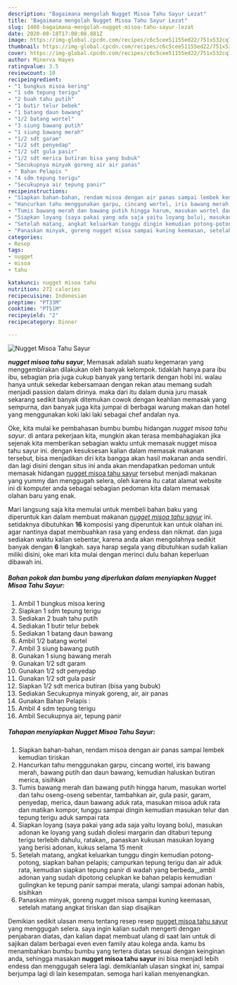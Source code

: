 ```yaml
---
description: "Bagaimana mengolah Nugget Misoa Tahu Sayur Lezat"
title: "Bagaimana mengolah Nugget Misoa Tahu Sayur Lezat"
slug: 1408-bagaimana-mengolah-nugget-misoa-tahu-sayur-lezat
date: 2020-08-18T17:08:08.881Z
image: https://img-global.cpcdn.com/recipes/c6c5cee51155ed22/751x532cq70/nugget-misoa-tahu-sayur-foto-resep-utama.jpg
thumbnail: https://img-global.cpcdn.com/recipes/c6c5cee51155ed22/751x532cq70/nugget-misoa-tahu-sayur-foto-resep-utama.jpg
cover: https://img-global.cpcdn.com/recipes/c6c5cee51155ed22/751x532cq70/nugget-misoa-tahu-sayur-foto-resep-utama.jpg
author: Minerva Hayes
ratingvalue: 3.5
reviewcount: 10
recipeingredient:
- "1 bungkus misoa kering"
- "1 sdm tepung terigu"
- "2 buah tahu putih"
- "1 butir telur bebek"
- "1 batang daun bawang"
- "1/2 batang wortel"
- "3 siung bawang putih"
- "1 siung bawang merah"
- "1/2 sdt garam"
- "1/2 sdt penyedap"
- "1/2 sdt gula pasir"
- "1/2 sdt merica butiran bisa yang bubuk"
- "Secukupnya minyak goreng air air panas"
- " Bahan Pelapis "
- "4 sdm tepung terigu"
- "Secukupnya air tepung panir"
recipeinstructions:
- "Siapkan bahan-bahan, rendam misoa dengan air panas sampai lembek kemudian tiriskan"
- "Hancurkan tahu menggunakan garpu, cincang wortel, iris bawang merah, bawang putih dan daun bawang, kemudian haluskan butiran merica, sisihkan"
- "Tumis bawang merah dan bawang putih hingga harum, masukan wortel dan tahu oseng-oseng sebentar, tambahkan air, gula pasir, garam, penyedap, merica, daun bawang aduk rata, masukan misoa aduk rata dan matikan kompor, tunggu sampai dingin kemudian masukan telur dan tepung terigu aduk sampai rata"
- "Siapkan loyang (saya pakai yang ada saja yaitu loyang bolu), masukan adonan ke loyang yang sudah diolesi margarin dan ditaburi tepung terigu terlebih dahulu, ratakan,, panaskan kukusan masukan loyang yang berisi adonan, kukus selama 15 menit"
- "Setelah matang, angkat keluarkan tunggu dingin kemudian potong-potong, siapkan bahan pelapis; campurkan tepung terigu dan air aduk rata, kemudian siapkan tepung panir di wadah yang berbeda,,,ambil adonan yang sudah dipotong celupkan ke bahan pelapis kemudian gulingkan ke tepung panir sampai merata, ulangi sampai adonan habis, sisihkan"
- "Panaskan minyak, goreng nugget misoa sampai kuning keemasan, setelah matang angkat tiriskan dan siap disajikan"
categories:
- Resep
tags:
- nugget
- misoa
- tahu

katakunci: nugget misoa tahu 
nutrition: 272 calories
recipecuisine: Indonesian
preptime: "PT33M"
cooktime: "PT51M"
recipeyield: "2"
recipecategory: Dinner

---
```



![Nugget Misoa Tahu Sayur](https://img-global.cpcdn.com/recipes/c6c5cee51155ed22/751x532cq70/nugget-misoa-tahu-sayur-foto-resep-utama.jpg)

<b><i>nugget misoa tahu sayur</i></b>, Memasak adalah suatu kegemaran yang menggembirakan dilakukan oleh banyak kelompok. tidaklah hanya para ibu ibu, sebagian pria juga cukup banyak yang tertarik dengan hobi ini. walau hanya untuk sekedar kebersamaan dengan rekan atau memang sudah menjadi passion dalam dirinya. maka dari itu dalam dunia juru masak sekarang sedikit banyak ditemukan cowok dengan keahlian memasak yang sempurna, dan banyak juga kita jumpai di berbagai warung makan dan hotel yang menggunakan koki laki laki sebagai chef andalan nya.

Oke, kita mulai ke pembahasan bumbu bumbu hidangan <i>nugget misoa tahu sayur</i>. di antara pekerjaan kita, mungkin akan terasa membahagiakan jika sejenak kita memberikan sebagian waktu untuk memasak nugget misoa tahu sayur ini. dengan kesuksesan kalian dalam memasak makanan tersebut, bisa menjadikan diri kita bangga akan hasil makanan anda sendiri. dan lagi disini dengan situs ini anda akan mendapatkan pedoman untuk memasak hidangan <u>nugget misoa tahu sayur</u> tersebut menjadi makanan yang yummy dan menggugah selera, oleh karena itu catat alamat website ini di komputer anda sebagai sebagian pedoman kita dalam memasak olahan baru yang enak.




Mari langsung saja kita memulai untuk membeli bahan baku yang diperuntuk kan dalam membuat makanan <u><i>nugget misoa tahu sayur</i></u> ini. setidaknya dibutuhkan <b>16</b> komposisi yang diperuntuk kan untuk olahan ini. agar nantinya dapat membuahkan rasa yang endess dan nikmat. dan juga sediakan waktu kalian sebentar, karena anda akan mengolahnya sedikit banyak dengan <b>6</b> langkah. saya harap segala yang dibutuhkan sudah kalian miliki disini, oke mari kita mulai dengan merinci dulu bahan keperluan dibawah ini.

<!--inarticleads1-->

##### Bahan pokok dan bumbu yang diperlukan dalam menyiapkan Nugget Misoa Tahu Sayur:

1. Ambil 1 bungkus misoa kering
1. Siapkan 1 sdm tepung terigu
1. Sediakan 2 buah tahu putih
1. Sediakan 1 butir telur bebek
1. Sediakan 1 batang daun bawang
1. Ambil 1/2 batang wortel
1. Ambil 3 siung bawang putih
1. Gunakan 1 siung bawang merah
1. Gunakan 1/2 sdt garam
1. Gunakan 1/2 sdt penyedap
1. Gunakan 1/2 sdt gula pasir
1. Siapkan 1/2 sdt merica butiran (bisa yang bubuk)
1. Sediakan Secukupnya minyak goreng, air, air panas
1. Gunakan  Bahan Pelapis :
1. Ambil 4 sdm tepung terigu
1. Ambil Secukupnya air, tepung panir




<!--inarticleads2-->

##### Tahapan menyiapkan Nugget Misoa Tahu Sayur:

1. Siapkan bahan-bahan, rendam misoa dengan air panas sampai lembek kemudian tiriskan
1. Hancurkan tahu menggunakan garpu, cincang wortel, iris bawang merah, bawang putih dan daun bawang, kemudian haluskan butiran merica, sisihkan
1. Tumis bawang merah dan bawang putih hingga harum, masukan wortel dan tahu oseng-oseng sebentar, tambahkan air, gula pasir, garam, penyedap, merica, daun bawang aduk rata, masukan misoa aduk rata dan matikan kompor, tunggu sampai dingin kemudian masukan telur dan tepung terigu aduk sampai rata
1. Siapkan loyang (saya pakai yang ada saja yaitu loyang bolu), masukan adonan ke loyang yang sudah diolesi margarin dan ditaburi tepung terigu terlebih dahulu, ratakan,, panaskan kukusan masukan loyang yang berisi adonan, kukus selama 15 menit
1. Setelah matang, angkat keluarkan tunggu dingin kemudian potong-potong, siapkan bahan pelapis; campurkan tepung terigu dan air aduk rata, kemudian siapkan tepung panir di wadah yang berbeda,,,ambil adonan yang sudah dipotong celupkan ke bahan pelapis kemudian gulingkan ke tepung panir sampai merata, ulangi sampai adonan habis, sisihkan
1. Panaskan minyak, goreng nugget misoa sampai kuning keemasan, setelah matang angkat tiriskan dan siap disajikan




Demikian sedikit ulasan menu tentang resep resep <u>nugget misoa tahu sayur</u> yang menggugah selera. saya ingin kalian sudah mengerti dengan penjabaran diatas, dan kalian dapat membuat ulang di saat lain untuk di sajikan dalam berbagai even even family atau kolega anda. kamu bs menambahkan bumbu bumbu yang tertera diatas sesuai dengan keinginan anda, sehingga masakan <b>nugget misoa tahu sayur</b> ini bisa menjadi lebih endess dan menggugah selera lagi. demikianlah ulasan singkat ini, sampai berjumpa lagi di lain kesempatan. semoga hari kalian menyenangkan.
